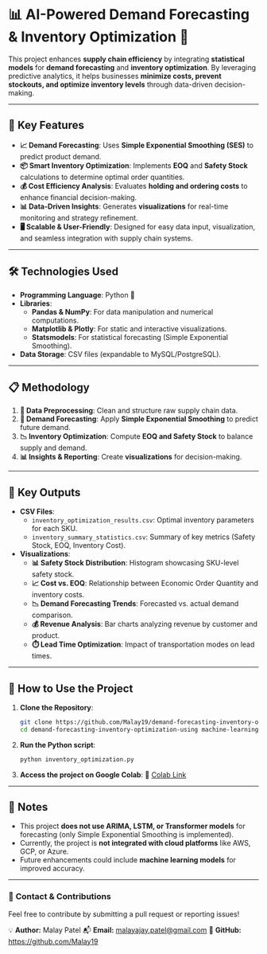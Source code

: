 # 📊 **AI-Powered Demand Forecasting & Inventory Optimization** 🚀

This project enhances **supply chain efficiency** by integrating **statistical models** for **demand forecasting** and **inventory optimization**. By leveraging predictive analytics, it helps businesses **minimize costs, prevent stockouts, and optimize inventory levels** through data-driven decision-making.

---

## 🌟 **Key Features**

- **📈 Demand Forecasting**: Uses **Simple Exponential Smoothing (SES)** to predict product demand.
- **📦 Smart Inventory Optimization**: Implements **EOQ** and **Safety Stock** calculations to determine optimal order quantities.
- **💰 Cost Efficiency Analysis**: Evaluates **holding and ordering costs** to enhance financial decision-making.
- **📊 Data-Driven Insights**: Generates **visualizations** for real-time monitoring and strategy refinement.
- **🖥️ Scalable & User-Friendly**: Designed for easy data input, visualization, and seamless integration with supply chain systems.

---

## 🛠️ **Technologies Used**

- **Programming Language**: Python 🐍
- **Libraries**:
  - **Pandas & NumPy**: For data manipulation and numerical computations.
  - **Matplotlib & Plotly**: For static and interactive visualizations.
  - **Statsmodels**: For statistical forecasting (Simple Exponential Smoothing).
- **Data Storage**: CSV files (expandable to MySQL/PostgreSQL).

---

## 📋 **Methodology**

1. **🧹 Data Preprocessing**: Clean and structure raw supply chain data.
2. **🔮 Demand Forecasting**: Apply **Simple Exponential Smoothing** to predict future demand.
3. **📉 Inventory Optimization**: Compute **EOQ and Safety Stock** to balance supply and demand.
4. **📊 Insights & Reporting**: Create **visualizations** for decision-making.

---

## 📂 **Key Outputs**

- **CSV Files**:
  - `inventory_optimization_results.csv`: Optimal inventory parameters for each SKU.
  - `inventory_summary_statistics.csv`: Summary of key metrics (Safety Stock, EOQ, Inventory Cost).
- **Visualizations**:
  - **📊 Safety Stock Distribution**: Histogram showcasing SKU-level safety stock.
  - **📈 Cost vs. EOQ**: Relationship between Economic Order Quantity and inventory costs.
  - **📉 Demand Forecasting Trends**: Forecasted vs. actual demand comparison.
  - **💰 Revenue Analysis**: Bar charts analyzing revenue by customer and product.
  - **⏱️ Lead Time Optimization**: Impact of transportation modes on lead times.

---

## 🚀 **How to Use the Project**

1. **Clone the Repository**:
   ```bash
   git clone https://github.com/Malay19/demand-forecasting-inventory-optimization-using-machine-learning.git
   cd demand-forecasting-inventory-optimization-using machine-learning
   ```
2. **Run the Python script**:
   ```bash
   python inventory_optimization.py
   ```
3. **Access the project on Google Colab**:
   🔗 [Colab Link](https://colab.research.google.com/drive/1EHJ3MnVA3v58g9QradRSbT8b5mCq4lwp?usp=sharing)

---

## 📌 **Notes**
- This project **does not use ARIMA, LSTM, or Transformer models** for forecasting (only Simple Exponential Smoothing is implemented).
- Currently, the project is **not integrated with cloud platforms** like AWS, GCP, or Azure.
- Future enhancements could include **machine learning models** for improved accuracy.

---

### 📧 **Contact & Contributions**
Feel free to contribute by submitting a pull request or reporting issues!

💡 **Author:** Malay Patel 
📬 **Email:** malayajay.patel@gmail.com
🔗 **GitHub:** https://github.com/Malay19
